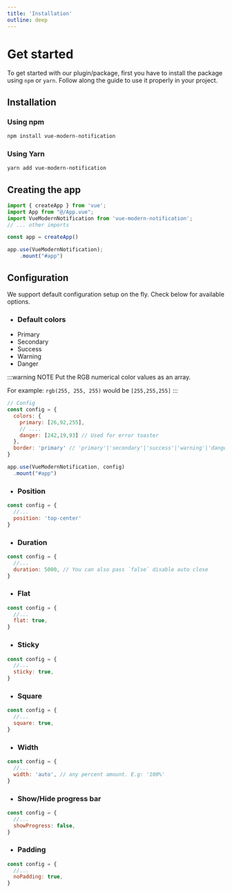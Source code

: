 ```yaml
---
title: 'Installation'
outline: deep
---
```


# Get started
To get started with our plugin/package, first you have to install the package using ``npm`` or ``yarn``.
Follow along the guide to use it properly in your project.

## Installation
### Using npm

```bash
npm install vue-modern-notification
```

### Using Yarn
```bash
yarn add vue-modern-notification
```

## Creating the app
```javascript
import { createApp } from 'vue';
import App from "@/App.vue";
import VueModernNotification from 'vue-modern-notification';
// ... other imports

const app = createApp()

app.use(VueModernNotification);
    .mount("#app")

```

## Configuration
We support default configuration setup on the fly. Check below for available options.

- ### Default colors
- <div class="flex gap-3">Primary <span class="bg-primary w-[25px] h-[25px] rounded"></span></div>
- <div class="flex gap-3">Secondary <span class="bg-secondary w-[25px] h-[25px] rounded"></span></div>
- <div class="flex gap-3">Success <span class="bg-success w-[25px] h-[25px] rounded"></span></div>
- <div class="flex gap-3">Warning <span class="bg-warning w-[25px] h-[25px] rounded"></span></div>
- <div class="flex gap-3">Danger <span class="bg-danger w-[25px] h-[25px] rounded"></span></div>

:::warning NOTE
Put the RGB numerical color values as an array. 

For example: ``rgb(255, 255, 255)`` would be ``[255,255,255]``
:::

```javascript
// Config
const config = {
  colors: {
    primary: [26,92,255],
    // ....
    danger: [242,19,93] // Used for error toaster
  },
  border: 'primary' // 'primary'|'secondary'|'success'|'warning'|'danger'
}

app.use(VueModernNotification, config)
  .mount("#app")
```

- ### Position
```javascript
const config = {
  //...
  position: 'top-center'
}
```

- ### Duration
```javascript
const config = {
  //...
  duration: 5000, // You can also pass `false` disable auto close
}
```

- ### Flat
```javascript
const config = {
  //...
  flat: true,
}
```

- ### Sticky
```javascript
const config = {
  //...
  sticky: true,
}
```

- ### Square
```javascript
const config = {
  //...
  square: true,
}
```

- ### Width
```javascript
const config = {
  //...
  width: 'auto', // any percent amount. E.g: '100%'
}
```

- ### Show/Hide progress bar
```javascript
const config = {
  //...
  showProgress: false,
}
```

- ### Padding
```javascript
const config = {
  //...
  noPadding: true,
}
```